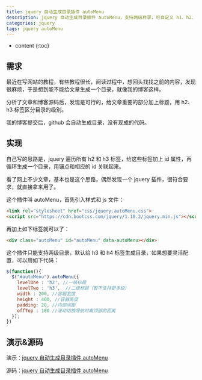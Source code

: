 ```yaml
---
title: jquery 自动生成目录插件 autoMenu
description: jquery 自动生成目录插件 autoMenu，支持两级目录，可自定义 h1、h2、h3、h4、h5、h6。
categories: jquery
tags: jquery autoMenu
---
```


* content
{:toc}

## 需求
最近在写网站的教程，有些教程很长，阅读过程中，想回头找找之前的内容，发现很麻烦，于是想到能不能给文章生成一个目录，就像我的博客这样。

分析了文章和博客源码后，发现是可行的，给文章重要的部分加上标题，用 h2、h3 标签区分目录的级别。

我的博客提交后，github 会自动生成目录，没有现成的代码。



## 实现
自己写的思路是，jquery 遍历所有 h2 和 h3 标签，给这些标签加上 id 属性，再循环生成一个目录，用锚点和相应的 id 关联起来。

看了网上不少文章，基本也是这个思路，偶然发现一个 jquery 插件，很符合要求，就直接拿来用了。

这个插件叫 autoMenu，首先引入样式和 js 文件：

``` html
<link rel="stylesheet" href="css/jquery.autoMenu.css">
<script src="https://cdn.bootcss.com/jquery/1.10.2/jquery.min.js"></script>
```

再加上如下标签就可以了：

``` html
<div class="autoMenu" id="autoMenu" data-autoMenu></div>
```

这个插件只能支持两级目录，默认给 h3 和 h4 标签生成目录，如果想要灵活配置，可以用如下代码：

``` js
$(function(){
  $("#autoMenu").autoMenu({
    levelOne : 'h2', //一级标题
    levelTwo : 'h3',  //二级标题（暂不支持更多级）
    width : 200, //容器宽度
    height : 400, //容器高度
    padding: 20, //内部间距
    offTop : 100 //滚动切换导航时离顶部的距离
  });
})
```

## 演示&源码
演示：[jquery 自动生成目录插件 autoMenu](https://zhaoxinglong.com/demo/js/autoMenu/)

源码：[jquery 自动生成目录插件 autoMenu](http://code.52zxw.net/detail/id/1508)
